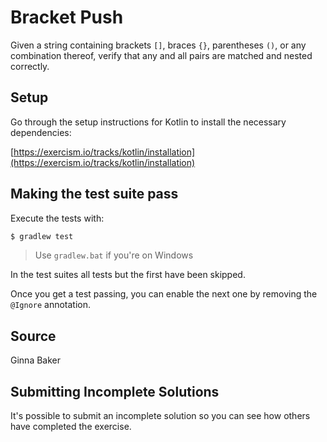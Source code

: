 # Bracket Push

Given a string containing brackets `[]`, braces `{}`, parentheses `()`,
or any combination thereof, verify that any and all pairs are matched
and nested correctly.

## Setup

Go through the setup instructions for Kotlin to install the necessary
dependencies:

[https://exercism.io/tracks/kotlin/installation](https://exercism.io/tracks/kotlin/installation)

## Making the test suite pass

Execute the tests with:

```bash
$ gradlew test
```

> Use `gradlew.bat` if you're on Windows

In the test suites all tests but the first have been skipped.

Once you get a test passing, you can enable the next one by removing the
`@Ignore` annotation.

## Source

Ginna Baker

## Submitting Incomplete Solutions

It's possible to submit an incomplete solution so you can see how others have
completed the exercise.
